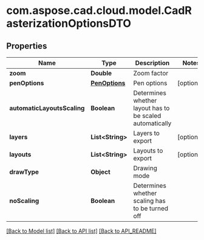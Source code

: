 
# com.aspose.cad.cloud.model.CadRasterizationOptionsDTO

## Properties
Name | Type | Description | Notes
------------ | ------------- | ------------- | -------------
**zoom** | **Double** | Zoom factor | 
**penOptions** | [**PenOptions**](PenOptions.md) | Pen options |  [optional]
**automaticLayoutsScaling** | **Boolean** | Determines whether layout has to be scaled automatically | 
**layers** | **List&lt;String&gt;** | Layers to export |  [optional]
**layouts** | **List&lt;String&gt;** | Layouts to export |  [optional]
**drawType** | **Object** | Drawing mode | 
**noScaling** | **Boolean** | Determines whether scaling has to be turned off | 


[[Back to Model list]](API_README.md#documentation-for-models) [[Back to API list]](API_README.md#documentation-for-api-endpoints) [[Back to API_README]](API_README.md)

